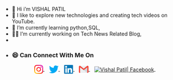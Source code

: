 - 👋 Hi i’m VISHAL PATIL
- 👀 I like to explore new technologies and creating tech videos on YouTube.
- 🌱 I’m currently learning python,SQL,
- 👨‍💻 I’m currently working on Tech News Related Blog,
-    
- <h3><b>😄 Can Connect With Me On</b></h3>
  </div>
  
<p align="center">
  
  <a href="https://www.instagram.com/vishalpatil_47/" target="_blank">
  <img align="center" alt="Vishal Patil | Instagram" width="24px" src="https://github.com/SatYu26/SatYu26/blob/master/Assets/Instagram.svg" />
</a> &nbsp;&nbsp;
<a href="https://twitter.com/vishal_patil47" target="_blank">
  <img align="center" alt="Vishal Patil | Twitter" width="26px" src="https://github.com/SatYu26/SatYu26/blob/master/Assets/Twitter.svg" />
</a> &nbsp;&nbsp;
  <a href="https://www.linkedin.com/in/vishal-patil47" target="_blank">
  <img align="center" alt="Vishal Patil | Linkedin" width="24px" src="https://github.com/SatYu26/SatYu26/blob/master/Assets/Linkedin.svg" />
</a> &nbsp;&nbsp;
<a href="mailto:Vpworld47@gmail.com" >
  <img align="center" alt="Rahul Dhanola | Gmail" width="26px" src="https://github.com/SatYu26/SatYu26/blob/master/Assets/Gmail.svg" />
</a> &nbsp;&nbsp;
<a href="https://">
    <img align="center" alt="Vishal Patil| Facebook" width="24px" src="https://upload.wikimedia.org/wikipedia/en/thumb/0/04/Facebook_f_logo_%282021%29.svg/100px-Facebook_f_logo_%282021%29.svg.png" />
</a> &nbsp;&nbsp;
<p>
  
<br>
